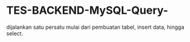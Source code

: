 # TES-BACKEND-MySQL-Query-

dijalankan satu persatu mulai dari pembuatan tabel, insert data, hingga select.

